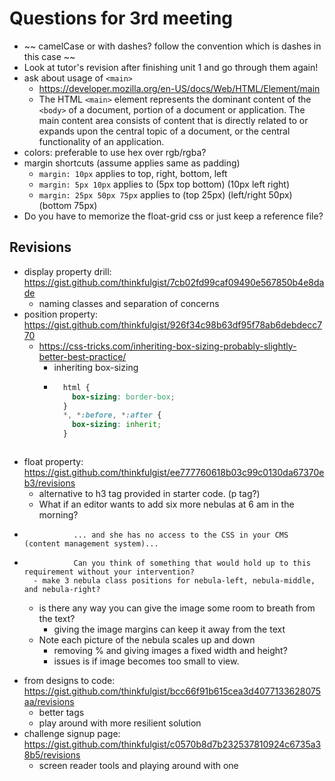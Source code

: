 # Questions for 3rd meeting
- ~~ camelCase or with dashes? follow the convention which is dashes in this case ~~
- Look at tutor's revision after finishing unit 1 and go through them again!
- ask about usage of `<main>` 
	- https://developer.mozilla.org/en-US/docs/Web/HTML/Element/main
  	- The HTML `<main>` element represents the dominant content of the `<body>` of a document, portion of a document or application. The main content area consists of content that is directly related to or expands upon the central topic of a document, or the central functionality of an application.
- colors: preferable to use hex over rgb/rgba?
- margin shortcuts (assume applies same as padding)
	- `margin: 10px` applies to top, right, bottom, left
	- `margin: 5px 10px` applies to (5px top bottom) (10px left right)
	- `margin: 25px 50px 75px` applies to (top 25px) (left/right 50px) (bottom 75px)
- Do you have to memorize the float-grid css or just keep a reference file?

## Revisions
- display property drill: https://gist.github.com/thinkfulgist/7cb02fd99caf09490e567850b4e8dade
	- naming classes and separation of concerns
- position property: https://gist.github.com/thinkfulgist/926f34c98b63df95f78ab6debdecc770
	- https://css-tricks.com/inheriting-box-sizing-probably-slightly-better-best-practice/
		- inheriting box-sizing
		- ```CSS
			html {
			  box-sizing: border-box;
			}
			*, *:before, *:after {
			  box-sizing: inherit;
			}
		```
- float property: https://gist.github.com/thinkfulgist/ee777760618b03c99c0130da67370eb3/revisions
	- alternative to h3 tag provided in starter code. (p tag?)
	- What if an editor wants to add six more nebulas at 6 am in the morning?
+                ... and she has no access to the CSS in your CMS (content management system)...
+                Can you think of something that would hold up to this requirement without your intervention?
		- make 3 nebula class positions for nebula-left, nebula-middle, and nebula-right?
	- is there any way you can give the image some room to breath from the text?
		- giving the image margins can keep it away from the text
	- Note each picture of the nebula scales up and down
		- removing % and giving images a fixed width and height?
		- issues is if image becomes too small to view.
- from designs to code: https://gist.github.com/thinkfulgist/bcc66f91b615cea3d4077133628075aa/revisions
	- better tags
	- play around with more resilient solution
- challenge signup page: https://gist.github.com/thinkfulgist/c0570b8d7b232537810924c6735a38b5/revisions
	- screen reader tools and playing around with one